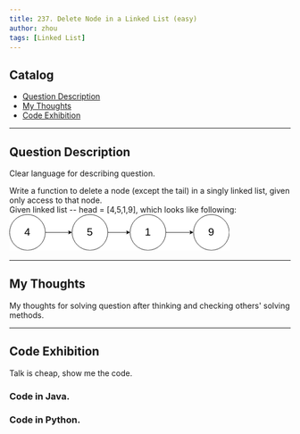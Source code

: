 ```yaml
---
title: 237. Delete Node in a Linked List (easy)                   
author: zhou      
tags: [Linked List]            
---
```


       

## Catalog  
+ [Question Description](#partI)
+ [My Thoughts](#partII)
+ [Code Exhibition](#partIII)

----------------------------------

## Question Description
Clear language for describing question.    

Write a function to delete a node (except the tail) in a singly linked list, given only access to that node.       
Given linked list -- head = [4,5,1,9], which looks like following:      
![Example Image1](img/img237.png )    




----------------------------------

## My Thoughts
My thoughts for solving question after thinking and checking others' solving methods.        

   






----------------------------------

## Code Exhibition
Talk is cheap, show me the code.    
### Code in Java.     



### Code in Python.   




